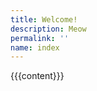 ```yaml
---
title: Welcome!
description: Meow
permalink: ''
name: index
---
```

<!DOCTYPE html>
<html lang="en">
<head>
  <meta charset="UTF-8">
  <title>{{page.title}}</title>
  <meta name="viewport" content="width=device-width,initial-scale=1">
  <link rel="stylesheet" href="{{head.css_path}}">
  <style>
    {{page.inline_styles}}
  </style>
</head>
<body>
  <div class="">
    <div>
      {{{content}}}
    </div>
  </div>
</body>
</html>
